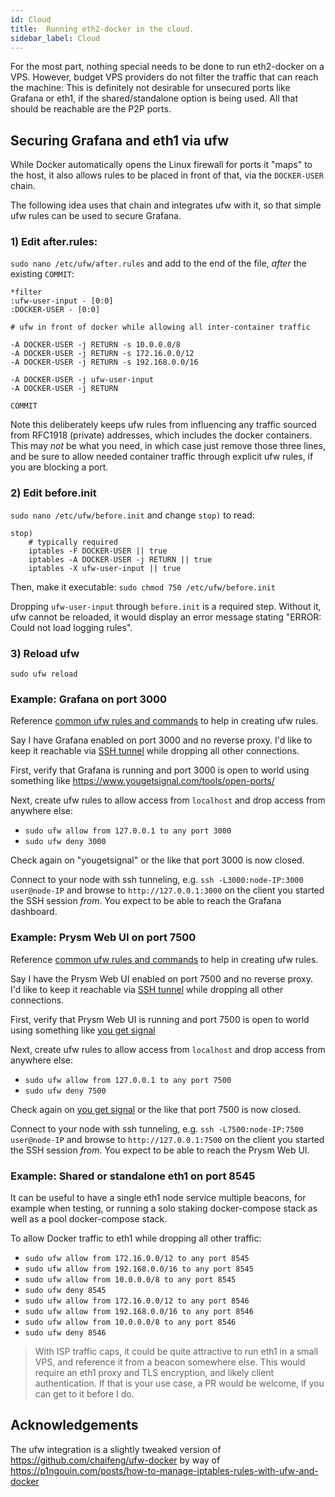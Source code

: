 ```yaml
---
id: Cloud
title:  Running eth2-docker in the cloud.
sidebar_label: Cloud
---
```


For the most part, nothing special needs to be done to run eth2-docker on a VPS. However, budget VPS providers do not
filter the traffic that can reach the machine: This is definitely not desirable for unsecured ports like Grafana
or eth1, if the shared/standalone option is being used. All that should be reachable are the P2P ports.

## Securing Grafana and eth1 via ufw

While Docker automatically opens the Linux firewall for ports it "maps" to the host, it also
allows rules to be placed in front of that, via the `DOCKER-USER` chain.

The following idea uses that chain and integrates ufw with it, so that simple ufw rules can
be used to secure Grafana.

### 1) Edit after.rules:

`sudo nano /etc/ufw/after.rules` and add to the end of the file, *after* the existing `COMMIT`:

```
*filter
:ufw-user-input - [0:0]
:DOCKER-USER - [0:0]

# ufw in front of docker while allowing all inter-container traffic

-A DOCKER-USER -j RETURN -s 10.0.0.0/8
-A DOCKER-USER -j RETURN -s 172.16.0.0/12
-A DOCKER-USER -j RETURN -s 192.168.0.0/16

-A DOCKER-USER -j ufw-user-input
-A DOCKER-USER -j RETURN

COMMIT
```

Note this deliberately keeps ufw rules from influencing any traffic sourced from RFC1918 (private) addresses, which includes the
docker containers.  This may *not* be what you need, in which case just remove those three lines, and be sure to allow needed
container traffic through explicit ufw rules, if you are blocking a port.

### 2) Edit before.init

`sudo nano /etc/ufw/before.init` and change `stop)` to read:

```
stop)
    # typically required
    iptables -F DOCKER-USER || true
    iptables -A DOCKER-USER -j RETURN || true
    iptables -X ufw-user-input || true
```

Then, make it executable: `sudo chmod 750 /etc/ufw/before.init`

Dropping `ufw-user-input` through `before.init` is a required step. Without it, ufw cannot be reloaded, it would display an error message
stating "ERROR: Could not load logging rules".

### 3) Reload ufw

`sudo ufw reload`

### Example: Grafana on port 3000

Reference [common ufw rules and commands](https://www.digitalocean.com/community/tutorials/ufw-essentials-common-firewall-rules-and-commands)
to help in creating ufw rules.

Say I have Grafana enabled on port 3000 and no reverse proxy. I'd like to keep it reachable via [SSH tunnel](https://www.howtogeek.com/168145/how-to-use-ssh-tunneling/)
while dropping all other connections.

First, verify that Grafana is running and port 3000 is open to world using something like https://www.yougetsignal.com/tools/open-ports/

Next, create ufw rules to allow access from `localhost` and drop access from anywhere else:

- `sudo ufw allow from 127.0.0.1 to any port 3000` 
- `sudo ufw deny 3000` 

Check again on "yougetsignal" or the like that port 3000 is now closed.

Connect to your node with ssh tunneling, e.g. `ssh -L3000:node-IP:3000 user@node-IP` and browse to `http://127.0.0.1:3000` on the client
you started the SSH session *from*. You expect to be able to reach the Grafana dashboard.

### Example: Prysm Web UI on port 7500

Reference [common ufw rules and commands](https://www.digitalocean.com/community/tutorials/ufw-essentials-common-firewall-rules-and-commands)
to help in creating ufw rules.

Say I have the Prysm Web UI enabled on port 7500 and no reverse proxy. I'd like to keep it reachable via [SSH tunnel](https://www.howtogeek.com/168145/how-to-use-ssh-tunneling/)
while dropping all other connections.

First, verify that Prysm Web UI is running and port 7500 is open to world using something like [you get signal](https://www.yougetsignal.com/tools/open-ports/)

Next, create ufw rules to allow access from `localhost` and drop access from anywhere else:

- `sudo ufw allow from 127.0.0.1 to any port 7500`
- `sudo ufw deny 7500`

Check again on [you get signal](https://www.yougetsignal.com/tools/open-ports/) or the like that port 7500 is now closed.

Connect to your node with ssh tunneling, e.g. `ssh -L7500:node-IP:7500 user@node-IP` and browse to `http://127.0.0.1:7500` on the client
you started the SSH session *from*. You expect to be able to reach the Prysm Web UI.

### Example: Shared or standalone eth1 on port 8545

It can be useful to have a single eth1 node service multiple beacons, for example when testing, or running a solo
staking docker-compose stack as well as a pool docker-compose stack.

To allow Docker traffic to eth1 while dropping all other traffic:
- `sudo ufw allow from 172.16.0.0/12 to any port 8545`
- `sudo ufw allow from 192.168.0.0/16 to any port 8545`
- `sudo ufw allow from 10.0.0.0/8 to any port 8545`
- `sudo ufw deny 8545`
- `sudo ufw allow from 172.16.0.0/12 to any port 8546`
- `sudo ufw allow from 192.168.0.0/16 to any port 8546`
- `sudo ufw allow from 10.0.0.0/8 to any port 8546`
- `sudo ufw deny 8546`

> With ISP traffic caps, it could be quite attractive to run eth1 in a small VPS, and reference it from a beacon somewhere
> else. This would require an eth1 proxy and TLS encryption, and likely client authentication. If that is your use case,
> a PR would be welcome, if you can get to it before I do.

## Acknowledgements

The ufw integration is a slightly tweaked version of https://github.com/chaifeng/ufw-docker by way 
of https://p1ngouin.com/posts/how-to-manage-iptables-rules-with-ufw-and-docker
